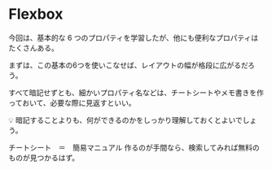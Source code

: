 # Flexbox

今回は、基本的な 6 つのプロパティを学習したが、他にも便利なプロパティはたくさんある。

まずは、この基本の6つを使いこなせば、レイアウトの幅が格段に広がるだろう。

すべて暗記せずとも、細かいプロパティ名などは、チートシートやメモ書きを作っておいて、必要な際に見返すといい。

💡 暗記することよりも、何ができるのかをしっかり理解しておくとよいでしょう。

チートシート　＝　簡易マニュアル
作るのが手間なら、検索してみれば無料のものが見つかるはず。
